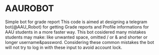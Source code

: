 # AAUROBOT
Simple bot for grade report 
This code  is aimed at designing a telegram bot(@AAU_Robot) for getting Grade reports 
and Profile informations for AAU students in a more faster way.
This bot cosidered many mistakes students may make: like unwanted space, omitted / or &
and shorter or longer username&password. Considering these common mistakes the bot will
not try to log in with these input to avoid account lock. 
